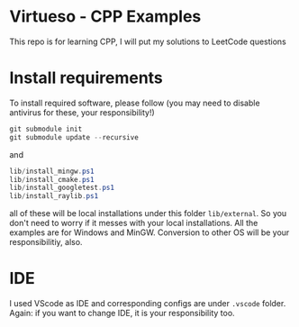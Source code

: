 # Virtueso - CPP Examples
This repo is for learning CPP, I will put my solutions to LeetCode questions

# Install requirements
To install required software, please follow (you may need to disable antivirus for these, your responsibility!)

```powershell
git submodule init
git submodule update --recursive
```

and

```powershell
lib/install_mingw.ps1
lib/install_cmake.ps1
lib/install_googletest.ps1
lib/install_raylib.ps1
```

all of these will be local installations under this folder `lib/external`. So you don't need to worry if it messes with your local installations. All the examples are for Windows and MinGW. Conversion to other OS will be your responsibilitiy, also.

# IDE
I used VScode as IDE and corresponding configs are under `.vscode` folder. Again: if you want to change IDE, it is your responsibility too.